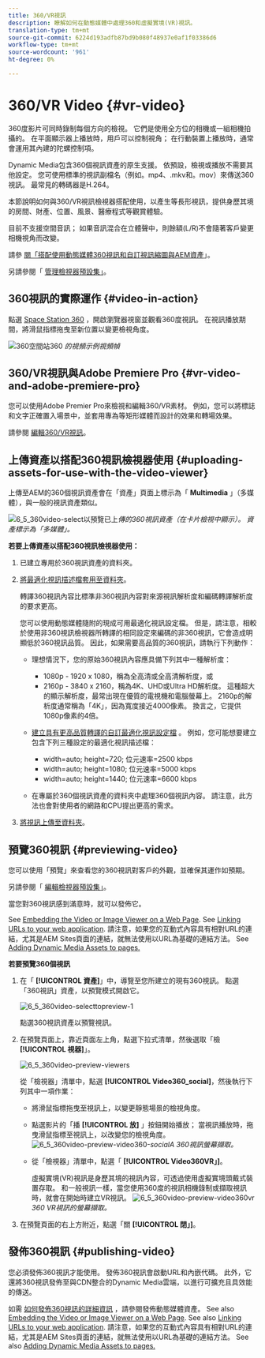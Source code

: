 ```yaml
---
title: 360/VR視訊
description: 瞭解如何在動態媒體中處理360和虛擬實境(VR)視訊。
translation-type: tm+mt
source-git-commit: 6224d193adfb87bd9b080f48937e0af1f03386d6
workflow-type: tm+mt
source-wordcount: '961'
ht-degree: 0%

---
```



# 360/VR Video {#vr-video}

360度影片可同時錄制每個方向的檢視。 它們是使用全方位的相機或一組相機拍攝的。 在平面顯示器上播放時，用戶可以控制視角； 在行動裝置上播放時，通常會運用其內建的陀螺控制項。

Dynamic Media包含360個視訊資產的原生支援。 依預設，檢視或播放不需要其他設定。 您可使用標準的視訊副檔名（例如。mp4、.mkv和。mov）來傳送360視訊。 最常見的轉碼器是H.264。

本節說明如何與360/VR視訊檢視器搭配使用，以產生等長形視訊，提供身歷其境的房間、財產、位置、風景、醫療程式等觀賞體驗。

目前不支援空間音訊； 如果音訊混合在立體聲中，則餘額(L/R)不會隨著客戶變更相機視角而改變。

請參 [閱「搭配使用動態媒體360視訊和自訂視訊縮圖與AEM資產](https://docs.adobe.com/content/help/en/experience-manager-learn/assets/dynamic-media/dynamic-media-360-video-custom-thumbnail-feature-video-use.html)」。

另請參閱「 [管理檢視器預設集」](/help/assets/dynamic-media/managing-viewer-presets.md)。

## 360視訊的實際運作 {#video-in-action}

點選 [Space Station 360](http://mobiletest.scene7.com/s7viewers/html5/Video360Viewer.html?asset=Viewers/space_station_360-AVS) ，開啟瀏覽器視窗並觀看360度視訊。 在視訊播放期間，將滑鼠指標拖曳至新位置以變更檢視角度。

![360空間站](assets/6_5_360videoiss_simplified.png)360 *的視頻示例視頻幀*

## 360/VR視訊與Adobe Premiere Pro {#vr-video-and-adobe-premiere-pro}

您可以使用Adobe Premier Pro來檢視和編輯360/VR素材。 例如，您可以將標誌和文字正確置入場景中，並套用專為等矩形媒體而設計的效果和轉場效果。

請參閱 [編輯360/VR視訊](https://helpx.adobe.com/premiere-pro/how-to/edit-360-vr-video.html)。

## 上傳資產以搭配360視訊檢視器使用 {#uploading-assets-for-use-with-the-video-viewer}

上傳至AEM的360個視訊資產會在「資產」頁面上標示為「 **Multimedia** 」（多媒體），與一般的視訊資產類似。

![6_5_360video-select以預覽已上](assets/6_5_360video-selecttopreview.png)*傳的360視訊資產（在卡片檢視中顯示）。 資產標示為「多媒體」。*

**若要上傳資產以搭配360視訊檢視器使用：**

1. 已建立專用於360視訊資產的資料夾。
1. [將最適化視訊描述檔套用至資料夾](/help/assets/dynamic-media/video-profiles.md#applying-a-video-profile-to-folders)。

   轉譯360視訊內容比標準非360視訊內容對來源視訊解析度和編碼轉譯解析度的要求更高。

   您可以使用動態媒體隨附的現成可用最適化視訊設定檔。 但是，請注意，相較於使用非360視訊檢視器所轉譯的相同設定來編碼的非360視訊，它會造成明顯低於360視訊品質。 因此，如果需要高品質的360視訊，請執行下列動作：

   * 理想情況下，您的原始360視訊內容應具備下列其中一種解析度：

      * 1080p - 1920 x 1080，稱為全高清或全高清解析度，或
      * 2160p - 3840 x 2160，稱為4K、UHD或Ultra HD解析度。 這種超大的顯示解析度，最常出現在優質的電視機和電腦螢幕上。 2160p的解析度通常稱為「4K」，因為寬度接近4000像素。 換言之，它提供1080p像素的4倍。
   * [建立具有更高品質轉譯的自訂最適化視訊設定檔](/help/assets/dynamic-media/video-profiles.md#creating-a-video-encoding-profile-for-adaptive-streaming) 。 例如，您可能想要建立包含下列三種設定的最適化視訊描述檔：

      * width=auto; height=720; 位元速率=2500 kbps
      * width=auto; height=1080; 位元速率=5000 kbps
      * width=auto; height=1440; 位元速率=6600 kbps
   * 在專屬於360個視訊資產的資料夾中處理360個視訊內容。
   請注意，此方法也會對使用者的網路和CPU提出更高的需求。

1. [將視訊上傳至資料夾](/help/assets/manage-video-assets.md#upload-and-preview-video-assets)。

<!--

## Overriding the default aspect ratio of 360 videos  {#overriding-the-default-aspect-ratio-of-videos}

For an uploaded asset to qualify as a 360 video that you intend to use with the 360 Video viewer, the asset must have an aspect ratio of 2.

By default, AEM detects video as "360" if its aspect ratio (width/height) is 2.0. If you are an Administrator, you can override the default aspect ratio setting of 2 by setting the optional `s7video360AR` property in CRXDE Lite at the following:

* `/conf/global/settings/cloudconfigs/dmscene7/jcr:content`

  * **Property type**: Double
  * **Value**: floating-point aspect ratio, default 2.0.

After you set this property, it takes effect immediately on both existing videos and newly uploaded videos.

The aspect ratio applies to 360 video assets for the asset details page and the [Video 360 Media WCM component](/help/assets/dynamic-media/adding-dynamic-media-assets-to-pages.md#dynamic-media-components).

Start by uploading 360 Videos.

-->

## 預覽360視訊 {#previewing-video}

您可以使用「預覽」來查看您的360視訊對客戶的外觀，並確保其運作如預期。

另請參閱「 [編輯檢視器預設集」](/help/assets/dynamic-media/managing-viewer-presets.md#editing-viewer-presets)。

當您對360視訊感到滿意時，就可以發佈它。

See [Embedding the Video or Image Viewer on a Web Page](/help/assets/dynamic-media/embed-code.md).
See [Linking URLs to your web application](/help/assets/dynamic-media/linking-urls-to-yourwebapplication.md). 請注意，如果您的互動式內容具有相對URL的連結，尤其是AEM Sites頁面的連結，就無法使用以URL為基礎的連結方法。
See [Adding Dynamic Media Assets to pages.](/help/assets/dynamic-media/adding-dynamic-media-assets-to-pages.md)

**若要預覽360個視訊**

1. 在「 **[!UICONTROL 資產]**」中，導覽至您所建立的現有360視訊。 點選「360視訊」資產，以預覽模式開啟它。

   ![6_5_360video-selecttopreview-1](assets/6_5_360video-selecttopreview-1.png)

   點選360視訊資產以預覽視訊。

1. 在預覽頁面上，靠近頁面左上角，點選下拉式清單，然後選取「檢 **[!UICONTROL 視器]**」。

   ![6_5_360video-preview-viewers](assets/6_5_360video-preview-viewers.png)

   從「檢視器」清單中，點選 **[!UICONTROL Video360_social]**，然後執行下列其中一項作業：

   * 將滑鼠指標拖曳至視訊上，以變更靜態場景的檢視角度。
   * 點選影片的「播 **[!UICONTROL 放]** 」按鈕開始播放； 當視訊播放時，拖曳滑鼠指標至視訊上，以改變您的檢視角度。
   ![6_5_360video-preview-video360-](assets/6_5_360video-preview-video360-social.png)*socialA 360視訊螢幕擷取。*

   * 從「檢視器」清單中，點選「 **[!UICONTROL Video360VR」]**。

      虛擬實境(VR)視訊是身歷其境的視訊內容，可透過使用虛擬實境頭戴式裝置存取。 和一般視訊一樣，當您使用360度的視訊相機錄制或擷取視訊時，就會在開始時建立VR視訊。
   ![6_5_360video-preview-video360vr](assets/6_5_360video-preview-video360vr.png)
   *360 VR視訊的螢幕擷取。*

1. 在預覽頁面的右上方附近，點選「關 **[!UICONTROL 閉」]**。

## 發佈360視訊 {#publishing-video}

您必須發佈360視訊才能使用。 發佈360視訊會啟動URL和內嵌代碼。 此外，它還將360視訊發佈至與CDN整合的Dynamic Media雲端，以進行可擴充且具效能的傳送。

如需 [如何發佈360視訊的詳細資訊](/help/assets/dynamic-media/publishing-dynamicmedia-assets.md) ，請參閱發佈動態媒體資產。
See also [Embedding the Video or Image Viewer on a Web Page](/help/assets/dynamic-media/embed-code.md).
See also [Linking URLs to your web application](/help/assets/dynamic-media/linking-urls-to-yourwebapplication.md). 請注意，如果您的互動式內容具有相對URL的連結，尤其是AEM Sites頁面的連結，就無法使用以URL為基礎的連結方法。
See also [Adding Dynamic Media Assets to pages.](/help/assets/dynamic-media/adding-dynamic-media-assets-to-pages.md)

